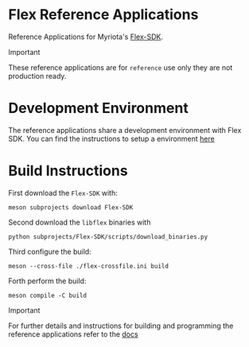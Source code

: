# Flex Reference Applications

Reference Applications for Myriota's [Flex-SDK](https://github.com/Myriota/Flex-SDK).

> [!IMPORTANT]
> These reference applications are for `reference` use only they are not
> production ready.

# Development Environment

The reference applications share a development environment with Flex SDK. You
can find the instructions to setup a environment [here](https://flex-docs.myriota.com/)

# Build Instructions

First download the `Flex-SDK` with:
```shell
meson subprojects download Flex-SDK
```

Second download the `libflex` binaries with
```shell
python subprojects/Flex-SDK/scripts/download_binaries.py
```

Third configure the build:
```shell
meson --cross-file ./flex-crossfile.ini build
```

Forth perform the build:
```shell
meson compile -C build
```

> [!IMPORTANT]
> For further details and instructions for building and programming
> the reference applications refer to the
> [docs](https://flex-docs.myriota.com/)
